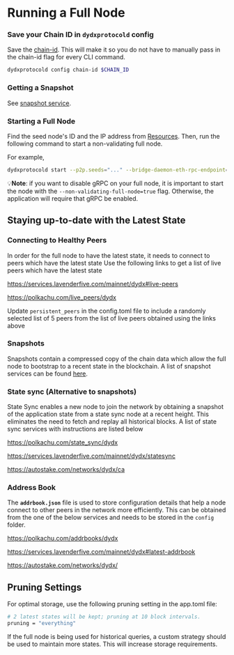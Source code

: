 # Running a Full Node

### Save your Chain ID in `dydxprotocold` config

Save the [chain-id](../infrastructure_providers-network/network_constants.mdx#chain-id). This will make it so you do not have to manually pass in the chain-id flag for every CLI command.

```bash
dydxprotocold config chain-id $CHAIN_ID
```

### Getting a Snapshot

See [snapshot service](../infrastructure_providers-network/resources.mdx#snapshot-service).

### Starting a Full Node

Find the seed node's ID and the IP address from [Resources](../infrastructure_providers-network/resources.mdx#seed-nodes). Then, run the following command to start a non-validating full node.

For example,
```bash
dydxprotocold start --p2p.seeds="..." --bridge-daemon-eth-rpc-endpoint="<eth rpc endpoint>" --non-validating-full-node=true
```

💡**Note**: if you want to disable gRPC on your full node, it is important to start the node with the
`--non-validating-full-node=true` flag. Otherwise, the application will require that gRPC be enabled.


## Staying up-to-date with the Latest State

### Connecting to Healthy Peers

In order for the full node to have the latest state, it needs to connect to peers which have the latest state Use the following links to get a list of live peers which have the latest state

https://services.lavenderfive.com/mainnet/dydx#live-peers

https://polkachu.com/live_peers/dydx

Update `persistent_peers`  in the config.toml file to include a randomly selected list of 5 peers from the list of live peers obtained using the links above

### Snapshots

Snapshots contain a compressed copy of the chain data which allow the full node to bootstrap to a recent state in the blockchain. A list of snapshot services can be found [here](../infrastructure_providers-network/resources.mdx#snapshot-service).

### State sync (Alternative to snapshots)

State Sync enables a new node to join the network by obtaining a snapshot of the application state from a state sync node at a recent height. This eliminates the need to fetch and replay all historical blocks. A list of state sync services with instructions are listed below

https://polkachu.com/state_sync/dydx

https://services.lavenderfive.com/mainnet/dydx/statesync

https://autostake.com/networks/dydx/ca

### Address Book

The **`addrbook.json`** file is used to store configuration details that help a node connect to other peers in the network more efficiently. This can be obtained from the one of the below services and needs to be stored in the `config` folder.

https://polkachu.com/addrbooks/dydx

https://services.lavenderfive.com/mainnet/dydx#latest-addrbook

https://autostake.com/networks/dydx/

## Pruning Settings

For optimal storage, use the following pruning setting in the app.toml file:

```bash
# 2 latest states will be kept; pruning at 10 block intervals.
pruning = "everything"
```

If the full node is being used for historical queries, a custom strategy should be used to maintain more states. This will increase storage requirements.
